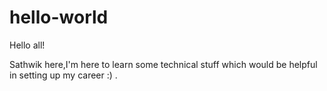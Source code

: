 # hello-world

Hello all!

Sathwik here,I'm here to learn some technical stuff which would be helpful in setting up my career :) .
